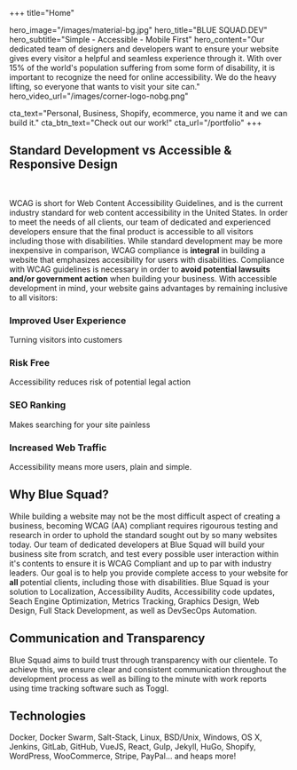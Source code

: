 +++
title="Home"

hero_image="/images/material-bg.jpg"
hero_title="BLUE SQUAD.DEV"
hero_subtitle="Simple - Accessible - Mobile First"
hero_content="Our dedicated team of designers and developers want to ensure your website gives every visitor a helpful and seamless experience through it. With over 15% of the world's population suffering from some form of disability, it is important to recognize the need for online accessibility. We do the heavy lifting, so everyone that wants to visit your site can."
hero_video_url="/images/corner-logo-nobg.png"

cta_text="Personal, Business, Shopify, ecommerce, you name it and we can build it."
cta_btn_text="Check out our work!"
cta_url="/portfolio"
+++
<!--Introduction -->
<div class="home-introduction">
    <div class="chocolate-container">
        <div class="mdl-grid">
            <div class="mdl-cell mdl-cell--12-col">
                <h2 class="mdl-typography--display-2">
                    Standard Development vs Accessible & Responsive Design
                </h2>
                <br>
                <p class="intro-description">
                WCAG is short for Web Content Accessibility Guidelines, and is the current industry standard for web content accessibility in the United States. 
                In order to meet the needs of all clients, our team of dedicated and experienced developers ensure that the final product is accessible to all visitors including those with disabilities.
                While standard development may be more inexpensive in comparison, WCAG compliance is <strong>integral</strong> in building a website that emphasizes accesibility for
                users with disabilities. Compliance with WCAG guidelines is necessary in order to <strong>avoid potential lawsuits and/or government action</strong> when building your business.
                With accessible development in mind, your website gains advantages by remaining inclusive to all visitors:
                </p>
                <div class="mdl-grid reasons">
                    <div class="mdl-cell mdl-cell--6-col mdl-cell--12-col-tablet mdl-cell--12-col-phone">
                        <div>
                            <i class="fas fa-users" style="color:#0E6BA8"></i>
                        </div>
                        <div>
                            <h3>Improved User Experience</h3>
                            <p>Turning visitors into customers</p>
                        </div>
                    </div>
                    <div class="mdl-cell mdl-cell--6-col mdl-cell--12-col-tablet mdl-cell--12-col-phone">
                        <div>
                            <i class="fas fa-balance-scale-right" style="color:#0E6BA8"></i>
                        </div>
                        <div>
                            <h3>Risk Free</h3>
                            <p>Accessibility reduces risk of potential legal action</p>
                        </div>
                    </div>
                </div>
            <div class="mdl-grid reasons">
                <div class="mdl-cell mdl-cell--6-col mdl-cell--12-col-tablet mdl-cell--12-col-phone">
                        <div>
                            <i class="fab fa-searchengin" style="color:#0E6BA8"></i>
                        </div>
                    <div>
                            <h3>SEO Ranking</h3>
                            <p>Makes searching for your site painless</p>
                        </div>
                </div>
                <div class="mdl-cell mdl-cell--6-col mdl-cell--12-col-tablet mdl-cell--12-col-phone">
                        <div>
                            <i class="fas fa-universal-access" style="color:#0E6BA8"></i>
                        </div>
                    <div>
                            <h3>Increased Web Traffic</h3>
                            <p>Accessibility means more users, plain and simple.</p>
                    </div>
                </div>
            </div>
        </div>
    </div>
</div>
<div class="home-works">
    <div class="chocolate-container">
        <div class="mdl-grid">
            <div class="mdl-cell mdl-cell--12-col">
                <h2 class="mdl-typography--display-2 section-title">
                    Why Blue Squad?
                </h2>
                <p class="intro-description">
                While building a website may not be the most difficult  aspect of creating a business, becoming WCAG (AA) compliant  requires rigourous testing and research in order to uphold   the standard sought out by so many websites today. Our team   of dedicated developers at Blue Squad will build your     business site from scratch, and test every possible user    interaction within it's contents to ensure it is WCAG  Compliant and up to par with industry leaders. Our goal is   to help you provide complete access to your website for   <strong>all</strong> potential clients, including those   with disabilities. Blue Squad is your solution to     Localization, Accessibility Audits, Accessibility code  updates, Seach Engine Optimization, Metrics Tracking,    Graphics Design, Web Design, Full Stack Development, as    well as DevSecOps Automation.
                </p>
                <h2 class="mdl-typography--display-2 section-title">
                    Communication and Transparency
                </h2>
                <p>
                    Blue Squad aims to build trust through transparency     with our clientele. To achieve this, we ensure clear    and consistent communication throughout the development    process as well as billing to the minute with work     reports using time tracking software such as Toggl.
                </p>
                <h2 class="mdl-typography--display-2 section-title">
                    Technologies 
                </h2>
                <p>
                    Docker, Docker Swarm, Salt-Stack, Linux, BSD/Unix,  Windows, OS X, Jenkins, GitLab, GitHub, VueJS, React,    Gulp, Jekyll, HuGo, Shopify, WordPress, WooCommerce,   Stripe, PayPal... and heaps more!
                </p>
                </div>
            </div>
        </div>
    </div>
 
